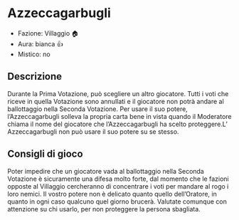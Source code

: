 <!-- [Indietro](..) -->

# Azzeccagarbugli

- Fazione: Villaggio <span class='emoji'>🏠</span>
- Aura: bianca <span class='emoji'>👍</span>
- Mistico: no

## Descrizione

Durante la Prima Votazione, può scegliere un altro giocatore. Tutti i voti che riceve in quella Votazione sono annullati e il giocatore non potrà andare al ballottaggio nella Seconda Votazione. Per usare il suo potere, l’Azzeccagarbugli solleva la propria carta bene in vista quando il Moderatore chiama il nome del giocatore che l’Azzeccagarbugli ha scelto proteggere.L’ Azzeccagarbugli non può usare il suo potere su se stesso.

## Consigli di gioco

Poter impedire che un giocatore vada al ballottaggio nella Seconda Votazione è sicuramente una difesa molto forte, dal momento che le fazioni opposte al Villaggio cercheranno di concentrare i voti per mandare al rogo i loro nemici. Il vostro potere non è delicato quanto quello dell’Oratore, in quanto in ogni caso qualcuno quel giorno brucerà. Valutate comunque con attenzione su chi usarlo, per non proteggere la persona sbagliata.